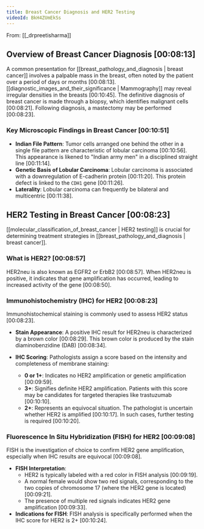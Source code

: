 ```yaml
---
title: Breast Cancer Diagnosis and HER2 Testing
videoId: BkH4ZUmEkSs
---
```


From: [[_drpreetisharma]] <br/> 

## Overview of Breast Cancer Diagnosis <a class="yt-timestamp" data-t="00:08:13">[00:08:13]</a>

A common presentation for [[breast_pathology_and_diagnosis | breast cancer]] involves a palpable mass in the breast, often noted by the patient over a period of days or months <a class="yt-timestamp" data-t="00:08:13">[00:08:13]</a>. [[diagnostic_images_and_their_significance | Mammography]] may reveal irregular densities in the breasts <a class="yt-timestamp" data-t="00:10:45">[00:10:45]</a>. The definitive diagnosis of breast cancer is made through a biopsy, which identifies malignant cells <a class="yt-timestamp" data-t="00:08:21">[00:08:21]</a>. Following diagnosis, a mastectomy may be performed <a class="yt-timestamp" data-t="00:08:23">[00:08:23]</a>.

### Key Microscopic Findings in Breast Cancer <a class="yt-timestamp" data-t="00:10:51">[00:10:51]</a>

*   **Indian File Pattern**: Tumor cells arranged one behind the other in a single file pattern are characteristic of lobular carcinoma <a class="yt-timestamp" data-t="00:10:56">[00:10:56]</a>. This appearance is likened to "Indian army men" in a disciplined straight line <a class="yt-timestamp" data-t="00:11:14">[00:11:14]</a>.
*   **Genetic Basis of Lobular Carcinoma**: Lobular carcinoma is associated with a downregulation of E-cadherin protein <a class="yt-timestamp" data-t="00:11:20">[00:11:20]</a>. This protein defect is linked to the `CDH1` gene <a class="yt-timestamp" data-t="00:11:26">[00:11:26]</a>.
*   **Laterality**: Lobular carcinoma can frequently be bilateral and multicentric <a class="yt-timestamp" data-t="00:11:38">[00:11:38]</a>.

## HER2 Testing in Breast Cancer <a class="yt-timestamp" data-t="00:08:23">[00:08:23]</a>

[[molecular_classification_of_breast_cancer | HER2 testing]] is crucial for determining treatment strategies in [[breast_pathology_and_diagnosis | breast cancer]].

### What is HER2? <a class="yt-timestamp" data-t="00:08:57">[00:08:57]</a>

HER2neu is also known as EGFR2 or ErbB2 <a class="yt-timestamp" data-t="00:08:57">[00:08:57]</a>. When HER2neu is positive, it indicates that gene amplification has occurred, leading to increased activity of the gene <a class="yt-timestamp" data-t="00:08:50">[00:08:50]</a>.

### Immunohistochemistry (IHC) for HER2 <a class="yt-timestamp" data-t="00:08:23">[00:08:23]</a>

Immunohistochemical staining is commonly used to assess HER2 status <a class="yt-timestamp" data-t="00:08:23">[00:08:23]</a>.

*   **Stain Appearance**: A positive IHC result for HER2neu is characterized by a brown color <a class="yt-timestamp" data-t="00:08:29">[00:08:29]</a>. This brown color is produced by the stain diaminobenzidine (DAB) <a class="yt-timestamp" data-t="00:08:34">[00:08:34]</a>.

*   **IHC Scoring**: Pathologists assign a score based on the intensity and completeness of membrane staining:
    *   **0 or 1+**: Indicates no HER2 amplification or genetic amplification <a class="yt-timestamp" data-t="00:09:59">[00:09:59]</a>.
    *   **3+**: Signifies definite HER2 amplification. Patients with this score may be candidates for targeted therapies like trastuzumab <a class="yt-timestamp" data-t="00:10:10">[00:10:10]</a>.
    *   **2+**: Represents an equivocal situation. The pathologist is uncertain whether HER2 is amplified <a class="yt-timestamp" data-t="00:10:17">[00:10:17]</a>. In such cases, further testing is required <a class="yt-timestamp" data-t="00:10:20">[00:10:20]</a>.

### Fluorescence In Situ Hybridization (FISH) for HER2 <a class="yt-timestamp" data-t="00:09:08">[00:09:08]</a>

FISH is the investigation of choice to confirm HER2 gene amplification, especially when IHC results are equivocal <a class="yt-timestamp" data-t="00:09:08">[00:09:08]</a>.

*   **FISH Interpretation**:
    *   HER2 is typically labeled with a red color in FISH analysis <a class="yt-timestamp" data-t="00:09:19">[00:09:19]</a>.
    *   A normal female would show two red signals, corresponding to the two copies of chromosome 17 (where the HER2 gene is located) <a class="yt-timestamp" data-t="00:09:21">[00:09:21]</a>.
    *   The presence of multiple red signals indicates HER2 gene amplification <a class="yt-timestamp" data-t="00:09:33">[00:09:33]</a>.
*   **Indications for FISH**: FISH analysis is specifically performed when the IHC score for HER2 is 2+ <a class="yt-timestamp" data-t="00:10:24">[00:10:24]</a>.
